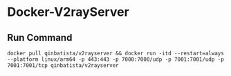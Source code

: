 # Docker-V2rayServer

## Run Command
```
docker pull qinbatista/v2rayserver && docker run -itd --restart=always --platform linux/arm64 -p 443:443 -p 7000:7000/udp -p 7001:7001/udp -p 7001:7001/tcp qinbatista/v2rayserver

```
